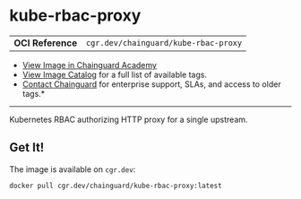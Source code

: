 <!--monopod:start-->
# kube-rbac-proxy
| | |
| - | - |
| **OCI Reference** | `cgr.dev/chainguard/kube-rbac-proxy` |


* [View Image in Chainguard Academy](https://edu.chainguard.dev/chainguard/chainguard-images/reference/kube-rbac-proxy/overview/)
* [View Image Catalog](https://console.enforce.dev/images/catalog) for a full list of available tags.
* [Contact Chainguard](https://www.chainguard.dev/chainguard-images) for enterprise support, SLAs, and access to older tags.*

---
<!--monopod:end-->

<!--overview:start-->
Kubernetes RBAC authorizing HTTP proxy for a single upstream.
<!--overview:end-->

<!--getting:start-->
## Get It!
The image is available on `cgr.dev`:

```
docker pull cgr.dev/chainguard/kube-rbac-proxy:latest
```
<!--getting:end-->

<!--body:start--><!--body:end-->
